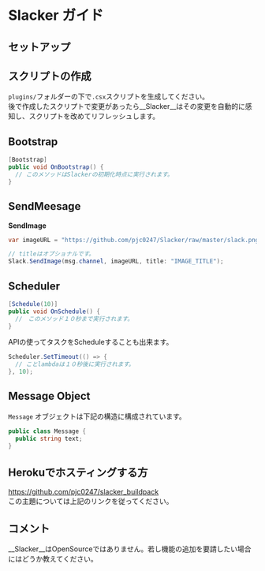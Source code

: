 Slacker ガイド
====

セットアップ
----

スクリプトの作成
----
`plugins/`フォルダーの下で`.csx`スクリプトを生成してください。<br>
後で作成したスクリプトで変更があったら__Slacker__はその変更を自動的に感知し、スクリプトを改めてリフレッシュします。

Bootstrap
----
```cs
[Bootstrap]
public void OnBootstrap() {
  // このメソッドはSlackerの初期化時点に実行されます。
}
```

SendMeesage
----
__SendImage__
```cs
var imageURL = "https://github.com/pjc0247/Slacker/raw/master/slack.png";

// titleはオプショナルです。
Slack.SendImage(msg.channel, imageURL, title: "IMAGE_TITLE");
```

Scheduler
----
```cs
[Schedule(10)]
public void OnSchedule() {
  //　このメソッド１０秒まで実行されます。
}
```
APIの使ってタスクをScheduleすることも出来ます。
```cs
Scheduler.SetTimeout(() => {
  // ことlambdaは１０秒後に実行されます。
}, 10);
```

Message Object
----
`Message` オブジェクトは下記の構造に構成されています。
```cs
public class Message {
  public string text;
}
```

Herokuでホスティングする方
----
https://github.com/pjc0247/slacker_buildpack<br>
この主題については上記のリンクを従ってください。

コメント
----
__Slacker__はOpenSourceではありません。若し機能の追加を要請したい場合にはどうか教えてください。
